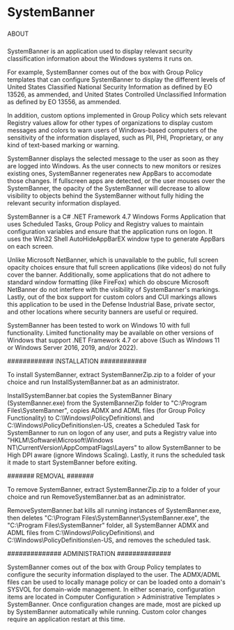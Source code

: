 # SystemBanner
#####
ABOUT
#####

SystemBanner is an application used to display relevant security classification information about the Windows systems it runs on.

For example, SystemBanner comes out of the box with Group Policy templates that can configure SystemBanner to display the different levels of United States Classified National Security Information as defined by EO 13526, as ammended, and United States Controlled Unclassified Information as defined by EO 13556, as ammended.

In addition, custom options implemented in Group Policy which sets relevant Registry values allow for other types of organizations to display custom messages and colors to warn users of Windows-based computers of the sensitivity of the information displayed, such as PII, PHI, Proprietary, or any kind of text-based marking or warning.

SystemBanner displays the selected message to the user as soon as they are logged into Windows. As the user connects to new monitors or resizes existing ones, SystemBanner regenerates new AppBars to accomodate those changes. If fullscreen apps are detected, or the user mouses over the SystemBanner, the opacity of the SystemBanner will decrease to allow visibility to objects behind the SystemBanner without fully hiding the relevant security information displayed. 

SystemBanner is a C# .NET Framework 4.7 Windows Forms Application that uses Scheduled Tasks, Group Policy and Registry values to maintain configuration variables and ensure that the application runs on logon. It uses the Win32 Shell AutoHideAppBarEX window type to generate AppBars on each screen. 

Unlike Microsoft NetBanner, which is unavailable to the public, full screen opacity choices ensure that full screen applications (like videos) do not fully cover the banner. Additionally, some applications that do not adhere to standard window formatting (like FireFox) which do obscure Microsoft NetBanner do not interfere with the visibility of SystemBanner's markings. Lastly, out of the box support for custom colors and CUI markings allows this application to be used in the Defense Industrial Base, private sector, and other locations where security banners are useful or required. 

SystemBanner has been tested to work on Windows 10 with full functionality. Limited functionality may be available on other versions of Windows that support .NET Framework 4.7 or above (Such as Windows 11 or Windows Server 2016, 2019, and/or 2022).

############
INSTALLATION
############

To install SystemBanner, extract SystemBannerZip.zip to a folder of your choice and run InstallSystemBanner.bat as an administrator. 

InstallSystemBanner.bat copies the SystemBanner Binary (SystemBanner.exe) from the SystemBannerZip folder to "C:\Program Files\SystemBanner", copies ADMX and ADML files (for Group Policy Functionality) to C:\Windows\PolicyDefinitions\ and C:\Windows\PolicyDefinitions\en-US\, creates a Scheduled Task for SystemBanner to run on logon of any user, and puts a Registry value into "HKLM\Software\Microsoft\Windows NT\CurrentVersion\AppCompatFlags\Layers" to allow SystemBanner to be High DPI aware (ignore Windows Scaling). Lastly, it runs the scheduled task it made to start SystemBanner before exiting. 

#######
REMOVAL
#######

To remove SystemBanner, extract SystemBannerZip.zip to a folder of your choice and run RemoveSystemBanner.bat as an administrator.

RemoveSystemBanner.bat kills all running instances of SystemBanner.exe, then deletes "C:\Program Files\SystemBanner\SystemBanner.exe", the "C:\Program Files\SystemBanner" folder, all SystemBanner ADMX and ADML files from C:\Windows\PolicyDefinitions\ and C:\Windows\PolicyDefinitions\en-US\, and removes the scheduled task.

##############
ADMINISTRATION
##############

SystemBanner comes out of the box with Group Policy templates to configure the security information displayed to the user. The ADMX/ADML files can be used to locally manage policy or can be loaded onto a domain's SYSVOL for domain-wide management. In either scenario, configuration items are located in Computer Configuration > Administrative Templates > SystemBanner. Once configuration changes are made, most are picked up by SystemBanner automatically while running. Custom color changes require an application restart at this time. 
